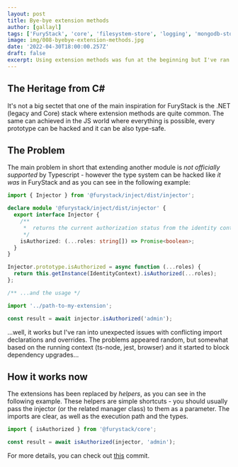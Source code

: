 ```yaml
---
layout: post
title: Bye-bye extension methods
author: [gallayl]
tags: ['FuryStack', 'core', 'filesystem-store', 'logging', 'mongodb-store', 'redis-store', 'repository', 'rest-service', 'security', 'sequelize-store', 'websocket-api', 'inject']
image: img/008-byebye-extension-methods.jpg
date: '2022-04-30T18:00:00.257Z'
draft: false
excerpt: Using extension methods was fun at the beginning but I've ran into more and more problems with them
---
```


## The Heritage from C#

It's not a big sectet that one of the main inspiration for FuryStack is the .NET (legacy and Core) stack where extension methods are quite common. The same can achieved in the JS world where everything is possible, every prototype can be hacked and it can be also type-safe.

## The Problem

The main problem in short that extending another module is _not officially supported_ by Typescript - however the type system can be hacked like _it was_ in FuryStack and as you can see in the following example:

```ts
import { Injector } from '@furystack/inject/dist/injector';

declare module '@furystack/inject/dist/injector' {
  export interface Injector {
    /**
     *  returns the current authorization status from the identity context
     */
    isAuthorized: (...roles: string[]) => Promise<boolean>;
  }
}

Injector.prototype.isAuthorized = async function (...roles) {
  return this.getInstance(IdentityContext).isAuthorized(...roles);
};

/** ...and the usage */

import '../path-to-my-extension';

const result = await injector.isAuthorized('admin');
```

...well, it works but I've ran into unexpected issues with conflicting import declarations and overrides. The problems appeared random, but somewhat based on the running context (ts-node, jest, browser) and it started to block dependency upgrades...

## How it works now

The extensions has been replaced by _helpers_, as you can see in the following example. These helpers are simple shortcuts - you should usually pass the injector (or the related manager class) to them as a parameter.
The imports are clear, as well as the execution path and the types.

```ts
import { isAuthorized } from '@furystack/core';

const result = await isAuthorized(injector, 'admin');
```

For more details, you can check out [this](https://github.com/furystack/furystack/commit/ba32902dba6bfbf8db4b1cc8a00861151999b71a#diff-45afbc003c3ca2cf0dac19a66d7aed4c4526c3df2ca00942e814970983e4ce84) commit.
